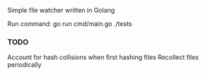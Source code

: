 Simple file watcher written in Golang

Run command: go run cmd/main.go ./tests

### TODO ###
Account for hash collisions when first hashing files
Recollect files periodically
